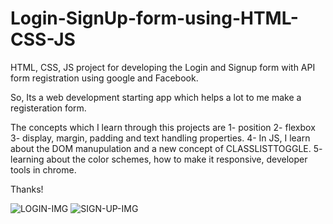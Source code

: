 # Login-SignUp-form-using-HTML-CSS-JS
HTML, CSS, JS project for developing the Login and Signup form with API form registration  using google and Facebook.


So, Its a web development starting app which helps a lot to me make a registeration form.

The concepts which I learn through this projects are
1- position
2- flexbox
3- display, margin, padding and text handling properties.
4- In JS, I learn about the DOM manupulation and a new concept of CLASSLISTTOGGLE.
5- learning about the color schemes, how to make it responsive, developer tools in chrome.

Thanks!


![LOGIN-IMG](https://user-images.githubusercontent.com/125195617/218333751-73580848-b252-4602-94b9-f88629744278.png)
![SIGN-UP-IMG](https://user-images.githubusercontent.com/125195617/218333752-b78633ad-ba9f-4ef5-a2e0-f480407089cb.png)
